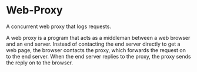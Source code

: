 # Web-Proxy
A concurrent web proxy that logs requests. 

A web proxy is a program that acts as a middleman between a web browser and an end server. Instead of contacting the end server directly to get a web page, the browser contacts the proxy, which forwards the request on to the end server. When the end server replies to the proxy, the proxy sends the reply on to the browser.
